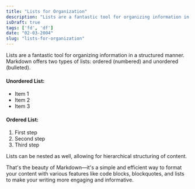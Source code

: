```yaml
---
title: "Lists for Organization"
description: "Lists are a fantastic tool for organizing information in a structured manner."
isDraft: true
tags: ['fd', 'df']
date: "02-03-2004"
slug: "lists-for-organization"
---
```



Lists are a fantastic tool for organizing information in a structured manner. Markdown offers two types of lists: ordered (numbered) and unordered (bulleted).

#### Unordered List:

- Item 1
- Item 2
- Item 3

#### Ordered List:


1. First step
2. Second step
3. Third step


Lists can be nested as well, allowing for hierarchical structuring of content.

That's the beauty of Markdown—it's a simple and efficient way to format your content with various features like code blocks, blockquotes, and lists to make your writing more engaging and informative.
